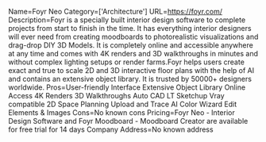 Name=Foyr Neo
Category=['Architecture']
URL=https://foyr.com/
Description=Foyr is a specially built interior design software to complete projects from start to finish in the time. It has everything interior designers will ever need from creating moodboards to photorealistic visualizations and drag-drop DIY 3D Models. It is completely online and accessible anywhere at any time and comes with 4K renders and 3D walkthroughs in minutes and without complex lighting setups or render farms.Foyr helps users create exact and true to scale 2D and 3D interactive floor plans with the help of AI and contains an extensive object library. It is trusted by 50000+ designers worldwide.
Pros=User-friendly Interface Extensive Object Library Online Access 4K Renders 3D Walkthroughs Auto CAD LT Sketchup Vray compatible 2D Space Planning Upload and Trace AI Color Wizard Edit Elements & Images
Cons=No known cons
Pricing=Foyr Neo - Interior Design Software and Foyr Moodboard - Moodboard Creator are available for free trial for 14 days
Company Address=No known address
